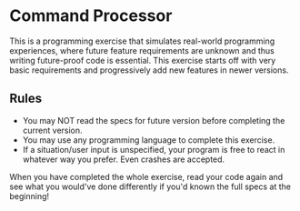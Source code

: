 # Command Processor

This is a programming exercise that simulates real-world programming experiences, where future feature requirements are unknown
and thus writing future-proof code is essential. This exercise starts off with very basic requirements and progressively add
new features in newer versions.

## Rules

- You may NOT read the specs for future version before completing the current version.
- You may use any programming language to complete this exercise.
- If a situation/user input is unspecified, your program is free to react in whatever way you prefer. Even crashes are accepted.

When you have completed the whole exercise, read your code again and see what you would've done differently if you'd known the
full specs at the beginning!
